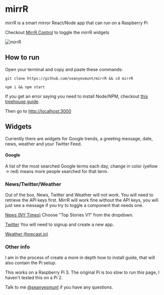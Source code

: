 # mirrR

mirrR is a smart mirror React/Node app that can run on a Raspberry Pi

Checkout [MirrR Control](https://github.com/seanyesmunt/mirrR-control) to toggle the mirrR widgets

![mirrR](mirrR.gif)

## How to run

Open your terminal and copy and paste these commands:

`git clone https://github.com/seanyesmunt/mirrR && cd mirrR`

`npm i && npm start`

If you get an error saying you need to install Node/NPM, checkout [this treehouse guide](http://treehouse.github.io/installation-guides/mac/node-mac.html).

Then go to [http://localhost:3000](http://localhost:3000)

## Widgets

Currently there are widgets for Google trends, a greeting message, date, news, weather and your Twitter Feed.

#### Google

A list of the most searched Google terms each day, change in color (yellow -> red) means more people searched for that term.

### News/Twitter/Weather

Out of the box, News, Twitter and Weather will not work. You will need to retrieve the API keys first. MirrR will work fine without the API keys, you will just see a message if you try to toggle a component that needs one.

[News (NY Times)](https://developer.nytimes.com/signup) Choose "Top Stories V1" from the dropdown.

[Twitter](https://apps.twitter.com/) You will need to signup and create a new app.

[Weather (forecast.io)](https://developer.forecast.io/)

### Other info

I am in the process of create a more in depth how to install guide, that will also contain the Pi setup.

This works on a Raspberry Pi 3. The original Pi is too slow to run this page, I haven't tested this on a Pi 2.

Talk to me [@seanyesmunt](https://twitter.com/seanyesmunt) if you have any questions.
